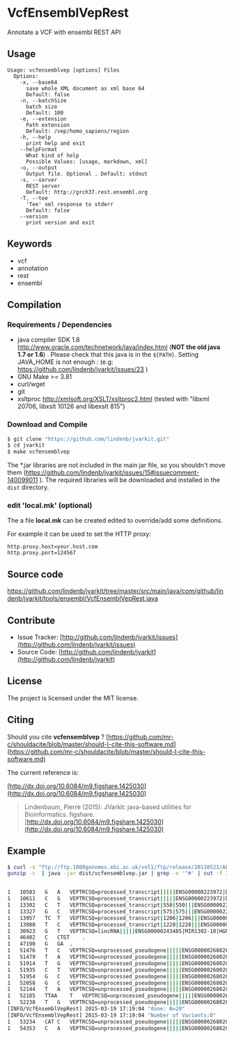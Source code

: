 # VcfEnsemblVepRest

Annotate a VCF with ensembl REST API


## Usage

```
Usage: vcfensemblvep [options] Files
  Options:
    -x, --base64
      save whole XML document as xml base 64
      Default: false
    -n, --batchSize
      batch size
      Default: 100
    -e, --extension
      Path extension
      Default: /vep/homo_sapiens/region
    -h, --help
      print help and exit
    --helpFormat
      What kind of help
      Possible Values: [usage, markdown, xml]
    -o, --output
      Output file. Optional . Default: stdout
    -s, --server
      REST server
      Default: http://grch37.rest.ensembl.org
    -T, --tee
      'Tee' xml response to stderr
      Default: false
    --version
      print version and exit

```


## Keywords

 * vcf
 * annotation
 * rest
 * ensembl


## Compilation

### Requirements / Dependencies

* java compiler SDK 1.8 http://www.oracle.com/technetwork/java/index.html (**NOT the old java 1.7 or 1.6**) . Please check that this java is in the `${PATH}`. Setting JAVA_HOME is not enough : (e.g: https://github.com/lindenb/jvarkit/issues/23 )
* GNU Make >= 3.81
* curl/wget
* git
* xsltproc http://xmlsoft.org/XSLT/xsltproc2.html (tested with "libxml 20706, libxslt 10126 and libexslt 815")


### Download and Compile

```bash
$ git clone "https://github.com/lindenb/jvarkit.git"
$ cd jvarkit
$ make vcfensemblvep
```

The *.jar libraries are not included in the main jar file, so you shouldn't move them (https://github.com/lindenb/jvarkit/issues/15#issuecomment-140099011 ).
The required libraries will be downloaded and installed in the `dist` directory.

### edit 'local.mk' (optional)

The a file **local.mk** can be created edited to override/add some definitions.

For example it can be used to set the HTTP proxy:

```
http.proxy.host=your.host.com
http.proxy.port=124567
```
## Source code 

[https://github.com/lindenb/jvarkit/tree/master/src/main/java/com/github/lindenb/jvarkit/tools/ensembl/VcfEnsemblVepRest.java
](https://github.com/lindenb/jvarkit/tree/master/src/main/java/com/github/lindenb/jvarkit/tools/ensembl/VcfEnsemblVepRest.java
)
## Contribute

- Issue Tracker: [http://github.com/lindenb/jvarkit/issues](http://github.com/lindenb/jvarkit/issues)
- Source Code: [http://github.com/lindenb/jvarkit](http://github.com/lindenb/jvarkit)

## License

The project is licensed under the MIT license.

## Citing

Should you cite **vcfensemblvep** ? [https://github.com/mr-c/shouldacite/blob/master/should-I-cite-this-software.md](https://github.com/mr-c/shouldacite/blob/master/should-I-cite-this-software.md)

The current reference is:

[http://dx.doi.org/10.6084/m9.figshare.1425030](http://dx.doi.org/10.6084/m9.figshare.1425030)

> Lindenbaum, Pierre (2015): JVarkit: java-based utilities for Bioinformatics. figshare.
> [http://dx.doi.org/10.6084/m9.figshare.1425030](http://dx.doi.org/10.6084/m9.figshare.1425030)




## Example

```bash
$ curl -s "ftp://ftp.1000genomes.ebi.ac.uk/vol1/ftp/release/20110521/ALL.chr1.phase1_release_v3.20101123.snps_indels_svs.genotypes.vcf.gz" |\
gunzip -c  | java -jar dist/vcfensemblvep.jar | grep -v '^#' | cut -f 1,2,4,5,8


1	10583	G	A	VEPTRCSQ=processed_transcript|||||ENSG00000223972|DDX11L1|HGNC|37102|1|ENST00000456328|A|SO:0001631,unprocessed_pseudogene|||||ENSG00000227232|WASH7P|HGNC|38034|-1|ENST00000488147|A|SO:0001632,unprocessed_pseudogene|||||ENSG00000227232|WASH7P|HGNC|38034|-1|ENST00000541675|A|SO:0001632,transcribed_unprocessed_pseudogene|||||ENSG00000223972|DDX11L1|HGNC|37102|1|ENST00000450305|A|SO:0001631,transcribed_unprocessed_pseudogene|||||ENSG00000223972|DDX11L1|HGNC|37102|1|ENST00000515242|A|SO:0001631,unprocessed_pseudogene|||||ENSG00000227232|WASH7P|HGNC|38034|-1|ENST00000538476|A|SO:0001632,transcribed_unprocessed_pseudogene|||||ENSG00000223972|DDX11L1|HGNC|37102|1|ENST00000518655|A|SO:0001631,unprocessed_pseudogene|||||ENSG00000227232|WASH7P|HGNC|38034|-1|ENST00000438504|A|SO:0001632,unprocessed_pseudogene|||||ENSG00000227232|WASH7P|HGNC|38034|-1|ENST00000423562|A|SO:0001632
1	10611	C	G	VEPTRCSQ=processed_transcript|||||ENSG00000223972|DDX11L1|HGNC|37102|1|ENST00000456328|G|SO:0001631,unprocessed_pseudogene|||||ENSG00000227232|WASH7P|HGNC|38034|-1|ENST00000488147|G|SO:0001632,unprocessed_pseudogene|||||ENSG00000227232|WASH7P|HGNC|38034|-1|ENST00000541675|G|SO:0001632,transcribed_unprocessed_pseudogene|||||ENSG00000223972|DDX11L1|HGNC|37102|1|ENST00000450305|G|SO:0001631,transcribed_unprocessed_pseudogene|||||ENSG00000223972|DDX11L1|HGNC|37102|1|ENST00000515242|G|SO:0001631,unprocessed_pseudogene|||||ENSG00000227232|WASH7P|HGNC|38034|-1|ENST00000538476|G|SO:0001632,transcribed_unprocessed_pseudogene|||||ENSG00000223972|DDX11L1|HGNC|37102|1|ENST00000518655|G|SO:0001631,unprocessed_pseudogene|||||ENSG00000227232|WASH7P|HGNC|38034|-1|ENST00000438504|G|SO:0001632,unprocessed_pseudogene|||||ENSG00000227232|WASH7P|HGNC|38034|-1|ENST00000423562|G|SO:0001632
1	13302	C	T	VEPTRCSQ=processed_transcript|550|550|||ENSG00000223972|DDX11L1|HGNC|37102|1|ENST00000456328|T|SO:0001792&SO:0001619,unprocessed_pseudogene|||||ENSG00000227232|WASH7P|HGNC|38034|-1|ENST00000488147|T|SO:0001632,unprocessed_pseudogene|||||ENSG00000227232|WASH7P|HGNC|38034|-1|ENST00000541675|T|SO:0001632,transcribed_unprocessed_pseudogene|342|342|||ENSG00000223972|DDX11L1|HGNC|37102|1|ENST00000450305|T|SO:0001792&SO:0001619,transcribed_unprocessed_pseudogene|543|543|||ENSG00000223972|DDX11L1|HGNC|37102|1|ENST00000515242|T|SO:0001792&SO:0001619,unprocessed_pseudogene|||||ENSG00000227232|WASH7P|HGNC|38034|-1|ENST00000538476|T|SO:0001632,transcribed_unprocessed_pseudogene|||||ENSG00000223972|DDX11L1|HGNC|37102|1|ENST00000518655|T|SO:0001627&SO:0001619,unprocessed_pseudogene|||||ENSG00000227232|WASH7P|HGNC|38034|-1|ENST00000438504|T|SO:0001632,unprocessed_pseudogene|||||ENSG00000227232|WASH7P|HGNC|38034|-1|ENST00000423562|T|SO:0001632
1	13327	G	C	VEPTRCSQ=processed_transcript|575|575|||ENSG00000223972|DDX11L1|HGNC|37102|1|ENST00000456328|C|SO:0001792&SO:0001619,unprocessed_pseudogene|||||ENSG00000227232|WASH7P|HGNC|38034|-1|ENST00000488147|C|SO:0001632,unprocessed_pseudogene|||||ENSG00000227232|WASH7P|HGNC|38034|-1|ENST00000541675|C|SO:0001632,transcribed_unprocessed_pseudogene|367|367|||ENSG00000223972|DDX11L1|HGNC|37102|1|ENST00000450305|C|SO:0001792&SO:0001619,transcribed_unprocessed_pseudogene|568|568|||ENSG00000223972|DDX11L1|HGNC|37102|1|ENST00000515242|C|SO:0001792&SO:0001619,unprocessed_pseudogene|||||ENSG00000227232|WASH7P|HGNC|38034|-1|ENST00000538476|C|SO:0001632,transcribed_unprocessed_pseudogene|||||ENSG00000223972|DDX11L1|HGNC|37102|1|ENST00000518655|C|SO:0001627&SO:0001619,unprocessed_pseudogene|||||ENSG00000227232|WASH7P|HGNC|38034|-1|ENST00000438504|C|SO:0001632,unprocessed_pseudogene|||||ENSG00000227232|WASH7P|HGNC|38034|-1|ENST00000423562|C|SO:0001632
1	13957	TC	T	VEPTRCSQ=processed_transcript|1206|1206|||ENSG00000223972|DDX11L1|HGNC|37102|1|ENST00000456328||SO:0001792&SO:0001619,unprocessed_pseudogene|||||ENSG00000227232|WASH7P|HGNC|38034|-1|ENST00000488147||SO:0001632,unprocessed_pseudogene|||||ENSG00000227232|WASH7P|HGNC|38034|-1|ENST00000541675||SO:0001632,transcribed_unprocessed_pseudogene|||||ENSG00000223972|DDX11L1|HGNC|37102|1|ENST00000450305||SO:0001632,transcribed_unprocessed_pseudogene|1199|1199|||ENSG00000223972|DDX11L1|HGNC|37102|1|ENST00000515242||SO:0001792&SO:0001619,unprocessed_pseudogene|||||ENSG00000227232|WASH7P|HGNC|38034|-1|ENST00000538476||SO:0001632,transcribed_unprocessed_pseudogene|1032|1032|||ENSG00000223972|DDX11L1|HGNC|37102|1|ENST00000518655||SO:0001792&SO:0001619,unprocessed_pseudogene|||||ENSG00000227232|WASH7P|HGNC|38034|-1|ENST00000438504||SO:0001632,unprocessed_pseudogene|||||ENSG00000227232|WASH7P|HGNC|38034|-1|ENST00000423562||SO:0001632
1	13980	T	C	VEPTRCSQ=processed_transcript|1228|1228|||ENSG00000223972|DDX11L1|HGNC|37102|1|ENST00000456328|C|SO:0001792&SO:0001619,unprocessed_pseudogene|||||ENSG00000227232|WASH7P|HGNC|38034|-1|ENST00000488147|C|SO:0001632,unprocessed_pseudogene|||||ENSG00000227232|WASH7P|HGNC|38034|-1|ENST00000541675|C|SO:0001632,transcribed_unprocessed_pseudogene|||||ENSG00000223972|DDX11L1|HGNC|37102|1|ENST00000450305|C|SO:0001632,transcribed_unprocessed_pseudogene|1221|1221|||ENSG00000223972|DDX11L1|HGNC|37102|1|ENST00000515242|C|SO:0001792&SO:0001619,unprocessed_pseudogene|||||ENSG00000227232|WASH7P|HGNC|38034|-1|ENST00000538476|C|SO:0001632,transcribed_unprocessed_pseudogene|1054|1054|||ENSG00000223972|DDX11L1|HGNC|37102|1|ENST00000518655|C|SO:0001792&SO:0001619,unprocessed_pseudogene|||||ENSG00000227232|WASH7P|HGNC|38034|-1|ENST00000438504|C|SO:0001632,unprocessed_pseudogene|||||ENSG00000227232|WASH7P|HGNC|38034|-1|ENST00000423562|C|SO:0001632
1	30923	G	T	VEPTRCSQ=lincRNA|||||ENSG00000243485|MIR1302-10|HGNC|38233|1|ENST00000473358|T|SO:0001627&SO:0001619,lincRNA|||||ENSG00000243485|MIR1302-10|HGNC|38233|1|ENST00000469289|T|SO:0001627&SO:0001619,unprocessed_pseudogene|||||ENSG00000227232|WASH7P|HGNC|38034|-1|ENST00000488147|T|SO:0001631,lincRNA|||||ENSG00000237613|FAM138A|HGNC|32334|-1|ENST00000417324|T|SO:0001632,miRNA|||||ENSG00000243485|MIR1302-10|HGNC|38233|1|ENST00000607096|T|SO:0001632,lincRNA|||||ENSG00000237613|FAM138A|HGNC|32334|-1|ENST00000461467|T|SO:0001632,unprocessed_pseudogene|||||ENSG00000227232|WASH7P|HGNC|38034|-1|ENST00000538476|T|SO:0001631,unprocessed_pseudogene|||||ENSG00000227232|WASH7P|HGNC|38034|-1|ENST00000438504|T|SO:0001631,unprocessed_pseudogene|||||ENSG00000227232|WASH7P|HGNC|38034|-1|ENST00000423562|T|SO:0001631
1	46402	C	CTGT	.
1	47190	G	GA	.
1	51476	T	C	VEPTRCSQ=unprocessed_pseudogene|||||ENSG00000268020|OR4G4P|HGNC|14822|1|ENST00000594647|C|SO:0001631,unprocessed_pseudogene|||||ENSG00000268020|OR4G4P|HGNC|14822|1|ENST00000606857|C|SO:0001631
1	51479	T	A	VEPTRCSQ=unprocessed_pseudogene|||||ENSG00000268020|OR4G4P|HGNC|14822|1|ENST00000594647|A|SO:0001631,unprocessed_pseudogene|||||ENSG00000268020|OR4G4P|HGNC|14822|1|ENST00000606857|A|SO:0001631
1	51914	T	G	VEPTRCSQ=unprocessed_pseudogene|||||ENSG00000268020|OR4G4P|HGNC|14822|1|ENST00000594647|G|SO:0001631,unprocessed_pseudogene|||||ENSG00000268020|OR4G4P|HGNC|14822|1|ENST00000606857|G|SO:0001631
1	51935	C	T	VEPTRCSQ=unprocessed_pseudogene|||||ENSG00000268020|OR4G4P|HGNC|14822|1|ENST00000594647|T|SO:0001631,unprocessed_pseudogene|||||ENSG00000268020|OR4G4P|HGNC|14822|1|ENST00000606857|T|SO:0001631
1	51954	G	C	VEPTRCSQ=unprocessed_pseudogene|||||ENSG00000268020|OR4G4P|HGNC|14822|1|ENST00000594647|C|SO:0001631,unprocessed_pseudogene|||||ENSG00000268020|OR4G4P|HGNC|14822|1|ENST00000606857|C|SO:0001631
1	52058	G	C	VEPTRCSQ=unprocessed_pseudogene|||||ENSG00000268020|OR4G4P|HGNC|14822|1|ENST00000594647|C|SO:0001631,unprocessed_pseudogene|||||ENSG00000268020|OR4G4P|HGNC|14822|1|ENST00000606857|C|SO:0001631
1	52144	T	A	VEPTRCSQ=unprocessed_pseudogene|||||ENSG00000268020|OR4G4P|HGNC|14822|1|ENST00000594647|A|SO:0001631,unprocessed_pseudogene|||||ENSG00000268020|OR4G4P|HGNC|14822|1|ENST00000606857|A|SO:0001631
1	52185	TTAA	T	VEPTRCSQ=unprocessed_pseudogene|||||ENSG00000268020|OR4G4P|HGNC|14822|1|ENST00000594647||SO:0001631,unprocessed_pseudogene|||||ENSG00000268020|OR4G4P|HGNC|14822|1|ENST00000606857||SO:0001631
1	52238	T	G	VEPTRCSQ=unprocessed_pseudogene|||||ENSG00000268020|OR4G4P|HGNC|14822|1|ENST00000594647|G|SO:0001631,unprocessed_pseudogene|||||ENSG00000268020|OR4G4P|HGNC|14822|1|ENST00000606857|G|SO:0001631
[INFO/VcfEnsemblVepRest] 2015-03-19 17:19:04 "done: N=20"
[INFO/VcfEnsemblVepRest] 2015-03-19 17:19:04 "Number of Variants:0"
1	53234	CAT	C	VEPTRCSQ=unprocessed_pseudogene|||||ENSG00000268020|OR4G4P|HGNC|14822|1|ENST00000594647||SO:0001627&SO:0001619,unprocessed_pseudogene|763|764|||ENSG00000268020|OR4G4P|HGNC|14822|1|ENST00000606857||SO:0001792&SO:0001619
1	54353	C	A	VEPTRCSQ=unprocessed_pseudogene|||||ENSG00000268020|OR4G4P|HGNC|14822|1|ENST00000594647|A|SO:0001627&SO:0001619,unprocessed_pseudogene|||||ENSG00000268020|OR4G4P|HGNC|14822|1|ENST00000606857|A|SO:0001632

```


